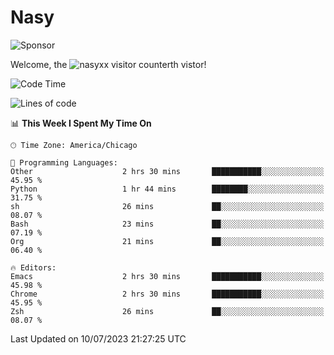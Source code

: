 # Nasy

<!--
<p align="center">
<img height="200" src="https://github-readme-stats.vercel.app/api?username=nasyxx&count_private=true&show_icons=true&theme=dracula&include_all_commits=true"/>
<img height="200" src="https://github-readme-stats.vercel.app/api/top-langs/?username=nasyxx&theme=dracula&hide=html,jupyter+notebook&count_private=true&show_icons=true"/>
</p>

  
----------------
-->

![Sponsor](https://img.shields.io/static/v1.svg?label=Sponsor&message=%E2%9D%A4&logo=GitHub&style=flat&color=pink)
 
Welcome, the ![nasyxx visitor counter](https://count.getloli.com/get/@nasyxx?theme=rule34)th vistor!
 
<!--START_SECTION:waka-->
![Code Time](http://img.shields.io/badge/Code%20Time-3%2C595%20hrs%2029%20mins-blue)

![Lines of code](https://img.shields.io/badge/From%20Hello%20World%20I%27ve%20Written-6.3%20million%20lines%20of%20code-blue)

📊 **This Week I Spent My Time On** 

```text
🕑︎ Time Zone: America/Chicago

💬 Programming Languages: 
Other                    2 hrs 30 mins       ███████████░░░░░░░░░░░░░░   45.95 % 
Python                   1 hr 44 mins        ████████░░░░░░░░░░░░░░░░░   31.75 % 
sh                       26 mins             ██░░░░░░░░░░░░░░░░░░░░░░░   08.07 % 
Bash                     23 mins             ██░░░░░░░░░░░░░░░░░░░░░░░   07.19 % 
Org                      21 mins             ██░░░░░░░░░░░░░░░░░░░░░░░   06.40 % 

🔥 Editors: 
Emacs                    2 hrs 30 mins       ███████████░░░░░░░░░░░░░░   45.98 % 
Chrome                   2 hrs 30 mins       ███████████░░░░░░░░░░░░░░   45.95 % 
Zsh                      26 mins             ██░░░░░░░░░░░░░░░░░░░░░░░   08.07 % 
```


 Last Updated on 10/07/2023 21:27:25 UTC
<!--END_SECTION:waka-->

<!-- ![visitors](https://visitor-badge.laobi.icu/badge?page_id=nasyxx.nasyxx) -->
